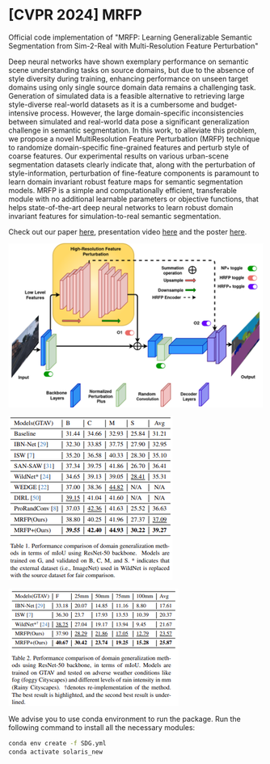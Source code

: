 # [CVPR 2024] MRFP
Official code implementation of "MRFP: Learning Generalizable Semantic Segmentation from Sim-2-Real with Multi-Resolution Feature Perturbation"

Deep neural networks have shown exemplary performance on semantic scene understanding tasks on source domains, but due to the absence of style diversity during training, enhancing performance on unseen target domains using only single source domain data remains a challenging task. Generation of simulated data is a feasible alternative to retrieving large style-diverse real-world datasets as it is a cumbersome and budget-intensive process. However, the large domain-specific inconsistencies between simulated and real-world data pose a significant generalization challenge in semantic segmentation. In this work, to alleviate this problem, we propose a novel MultiResolution Feature Perturbation (MRFP) technique to randomize domain-specific fine-grained features and perturb style of coarse features. Our experimental results on various urban-scene segmentation datasets clearly indicate that, along with the perturbation of style-information, perturbation of fine-feature components is paramount to learn domain invariant robust feature maps for semantic segmentation models. MRFP is a simple and computationally efficient, transferable module with no additional learnable parameters or objective functions, that helps state-of-the-art deep neural networks to learn robust domain invariant features for simulation-to-real semantic segmentation.

Check out our paper [here](https://openaccess.thecvf.com/content/CVPR2024/papers/Udupa_MRFP_Learning_Generalizable_Semantic_Segmentation_from_Sim-2-Real_with_Multi-Resolution_Feature_CVPR_2024_paper.pdf), presentation video [here](https://www.youtube.com/watch?v=63sYr5LoHvo) and the poster [here](https://cvpr.thecvf.com/media/PosterPDFs/CVPR%202024/29708.png?t=1717342777.2902172).

![MRFP_based_architecture](https://github.com/airl-iisc/MRFP/blob/main/pngs/arch.png)


![Main Results](https://github.com/airl-iisc/MRFP/blob/main/pngs/mrfp_maintable.png)


![Adverse Weather Results](https://github.com/airl-iisc/MRFP/blob/main/pngs/mrfp_table2.png)

We advise you to use conda environment to run the package. Run the following command to install all the necessary modules:

```sh
conda env create -f SDG.yml 
conda activate solaris_new
```



